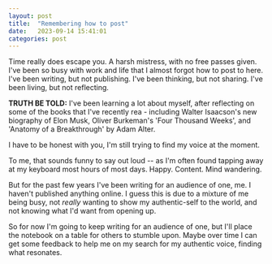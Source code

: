 ```yaml
---
layout: post
title:  "Remembering how to post"
date:   2023-09-14 15:41:01
categories: post
---
```

Time really does escape you. A harsh mistress, with no free passes given. I've been so busy with work and life that I almost forgot how to post to here. I've been writing, but not publishing. I've been thinking, but not sharing. I've been living, but not reflecting. 

**TRUTH BE TOLD:** I've been learning a lot about myself, after reflecting on some of the books that I've recently rea - including Walter Isaacson's new biography of Elon Musk, Oliver Burkeman's 'Four Thousand Weeks', and 'Anatomy of a Breakthrough' by Adam Alter. 

<!--more-->

I have to be honest with you, I'm still trying to find my voice at the moment.

To me, that sounds funny to say out loud -- as I'm often found tapping away at my keyboard most hours of most days. Happy. Content. Mind wandering.  

But for the past few years I've been writing for an audience of one, me. I haven't published anything online. I guess this is due to a mixture of me being busy, not *really* wanting to show my authentic-self to the world, and not knowing what I'd want from opening up.

So for now I'm going to keep writing for an audience of one, but I'll place the notebook on a table for others to stumble upon. Maybe over time I can get some feedback to help me on my search for my authentic voice, finding what resonates. 

